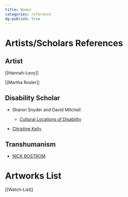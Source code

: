 ```yaml
---
title: Names
catagories: reference
dg-publish: true
---
```


# Artists/Scholars References

## Artist
 [[Hannah-Levy]] 
 
[[Martha Rosler]]
## Disability Scholar

+ Sharon Snyder and David Mitchell
    + [Cultural Locations of Disability](https://press.uchicago.edu/ucp/books/book/chicago/C/bo3533856.html)

+ [Christine Kelly](https://dfresearch.ca/christinekelly/)

## Transhumanism

+ [NICK BOSTROM](https://nickbostrom.com/ethics/values)

# Artworks List

[[Watch-List]]